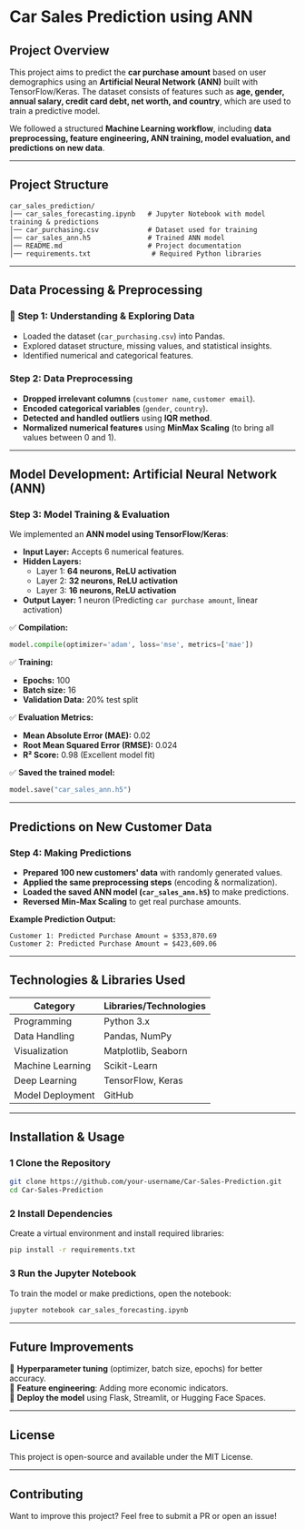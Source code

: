 #  Car Sales Prediction using ANN

##  Project Overview
This project aims to predict the **car purchase amount** based on user demographics using an **Artificial Neural Network (ANN)** built with TensorFlow/Keras. The dataset consists of features such as **age, gender, annual salary, credit card debt, net worth, and country**, which are used to train a predictive model.

We followed a structured **Machine Learning workflow**, including **data preprocessing, feature engineering, ANN training, model evaluation, and predictions on new data**.

---

##  Project Structure
```
car_sales_prediction/
│── car_sales_forecasting.ipynb   # Jupyter Notebook with model training & predictions
│── car_purchasing.csv            # Dataset used for training
│── car_sales_ann.h5              # Trained ANN model
│── README.md                     # Project documentation
│── requirements.txt               # Required Python libraries
```

---

##  Data Processing & Preprocessing

### 🔹 **Step 1: Understanding & Exploring Data**
- Loaded the dataset (`car_purchasing.csv`) into Pandas.
- Explored dataset structure, missing values, and statistical insights.
- Identified numerical and categorical features.

###  **Step 2: Data Preprocessing**
- **Dropped irrelevant columns** (`customer name`, `customer email`).
- **Encoded categorical variables** (`gender`, `country`).
- **Detected and handled outliers** using **IQR method**.
- **Normalized numerical features** using **MinMax Scaling** (to bring all values between 0 and 1).

---

##  Model Development: Artificial Neural Network (ANN)

###  **Step 3: Model Training & Evaluation**
We implemented an **ANN model using TensorFlow/Keras**:
- **Input Layer:** Accepts 6 numerical features.
- **Hidden Layers:** 
  - Layer 1: **64 neurons, ReLU activation**
  - Layer 2: **32 neurons, ReLU activation**
  - Layer 3: **16 neurons, ReLU activation**
- **Output Layer:** 1 neuron (Predicting `car purchase amount`, linear activation)

✅ **Compilation:**
```python
model.compile(optimizer='adam', loss='mse', metrics=['mae'])
```
✅ **Training:**
- **Epochs:** 100
- **Batch size:** 16
- **Validation Data:** 20% test split

✅ **Evaluation Metrics:**
- **Mean Absolute Error (MAE):** 0.02
- **Root Mean Squared Error (RMSE):** 0.024
- **R² Score:** 0.98 (Excellent model fit)

✅ **Saved the trained model:**
```python
model.save("car_sales_ann.h5")
```

---

##  Predictions on New Customer Data
###  **Step 4: Making Predictions**
- **Prepared 100 new customers' data** with randomly generated values.
- **Applied the same preprocessing steps** (encoding & normalization).
- **Loaded the saved ANN model (`car_sales_ann.h5`)** to make predictions.
- **Reversed Min-Max Scaling** to get real purchase amounts.

 **Example Prediction Output:**
```
Customer 1: Predicted Purchase Amount = $353,870.69
Customer 2: Predicted Purchase Amount = $423,609.06
```

---

##  Technologies & Libraries Used

| Category          | Libraries/Technologies |
|------------------|----------------------|
| Programming     | Python 3.x |
| Data Handling   | Pandas, NumPy |
| Visualization   | Matplotlib, Seaborn |
| Machine Learning | Scikit-Learn |
| Deep Learning   | TensorFlow, Keras |
| Model Deployment | GitHub |

---

##  Installation & Usage

### **1️ Clone the Repository**
```sh
git clone https://github.com/your-username/Car-Sales-Prediction.git
cd Car-Sales-Prediction
```

### **2️ Install Dependencies**
Create a virtual environment and install required libraries:
```sh
pip install -r requirements.txt
```

### **3️ Run the Jupyter Notebook**
To train the model or make predictions, open the notebook:
```sh
jupyter notebook car_sales_forecasting.ipynb
```

---

##  Future Improvements
🔹 **Hyperparameter tuning** (optimizer, batch size, epochs) for better accuracy.  
🔹 **Feature engineering**: Adding more economic indicators.  
🔹 **Deploy the model** using Flask, Streamlit, or Hugging Face Spaces.  

---

##  License
This project is open-source and available under the MIT License.

---

##  Contributing
Want to improve this project? Feel free to submit a PR or open an issue! 


